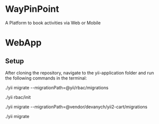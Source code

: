 # WayPinPoint
A Platform to book activities via Web or Mobile 

# WebApp
## Setup

After cloning the repository, navigate to the yii-application folder and run the following commands in the terminal:

./yii migrate --migrationPath=@yii/rbac/migrations 

./yii rbac/init 

./yii migrate --migrationPath=@vendor/devanych/yii2-cart/migrations

./yii migrate
